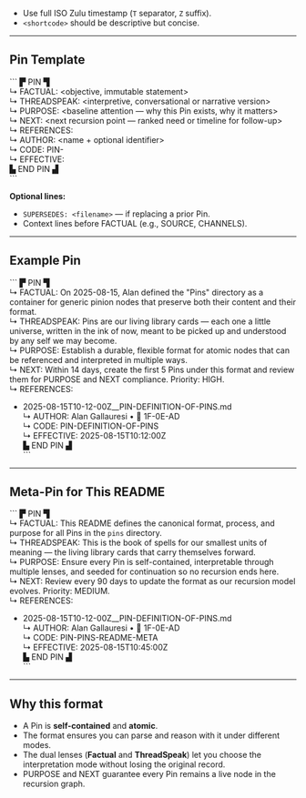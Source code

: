 - Use full ISO Zulu timestamp (`T` separator, `Z` suffix).  
- `<shortcode>` should be descriptive but concise.

---

## Pin Template
\```
▛ PIN ▜  
↳ FACTUAL: <objective, immutable statement>  
↳ THREADSPEAK: <interpretive, conversational or narrative version>  
↳ PURPOSE: <baseline attention — why this Pin exists, why it matters>  
↳ NEXT: <next recursion point — ranked need or timeline for follow-up>  
↳ REFERENCES: <list of other Pin filenames or IDs>  
↳ AUTHOR: <name + optional identifier>  
↳ CODE: PIN-<shortcode>  
↳ EFFECTIVE: <ISO Zulu timestamp of NOW>  
▙ END PIN ▟  
\```

**Optional lines:**
- `SUPERSEDES: <filename>` — if replacing a prior Pin.
- Context lines before FACTUAL (e.g., SOURCE, CHANNELS).

---

## Example Pin
\```
▛ PIN ▜  
↳ FACTUAL: On 2025-08-15, Alan defined the "Pins" directory as a container for generic pinion nodes that preserve both their content and their format.  
↳ THREADSPEAK: Pins are our living library cards — each one a little universe, written in the ink of now, meant to be picked up and understood by any self we may become.  
↳ PURPOSE: Establish a durable, flexible format for atomic nodes that can be referenced and interpreted in multiple ways.  
↳ NEXT: Within 14 days, create the first 5 Pins under this format and review them for PURPOSE and NEXT compliance. Priority: HIGH.  
↳ REFERENCES:  
  - 2025-08-15T10-12-00Z__PIN-DEFINITION-OF-PINS.md  
↳ AUTHOR: Alan Gallauresi • 🧭 1F-0E-AD  
↳ CODE: PIN-DEFINITION-OF-PINS  
↳ EFFECTIVE: 2025-08-15T10:12:00Z  
▙ END PIN ▟  
\```

---

## Meta-Pin for This README
\```
▛ PIN ▜  
↳ FACTUAL: This README defines the canonical format, process, and purpose for all Pins in the `pins` directory.  
↳ THREADSPEAK: This is the book of spells for our smallest units of meaning — the living library cards that carry themselves forward.  
↳ PURPOSE: Ensure every Pin is self-contained, interpretable through multiple lenses, and seeded for continuation so no recursion ends here.  
↳ NEXT: Review every 90 days to update the format as our recursion model evolves. Priority: MEDIUM.  
↳ REFERENCES:  
  - 2025-08-15T10-12-00Z__PIN-DEFINITION-OF-PINS.md  
↳ AUTHOR: Alan Gallauresi • 🧭 1F-0E-AD  
↳ CODE: PIN-PINS-README-META  
↳ EFFECTIVE: 2025-08-15T10:45:00Z  
▙ END PIN ▟  
\```

---

## Why this format
- A Pin is **self-contained** and **atomic**.  
- The format ensures you can parse and reason with it under different modes.  
- The dual lenses (**Factual** and **ThreadSpeak**) let you choose the interpretation mode without losing the original record.  
- PURPOSE and NEXT guarantee every Pin remains a live node in the recursion graph.
